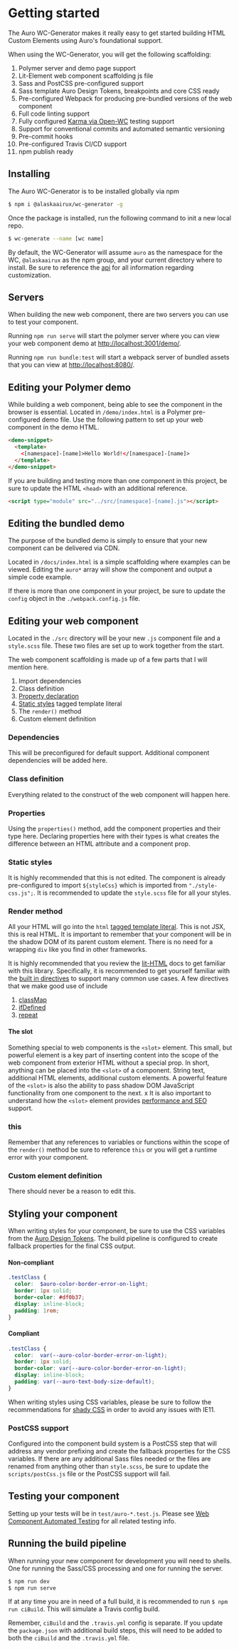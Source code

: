 # Getting started

The Auro WC-Generator makes it really easy to get started building HTML Custom Elements using Auro's foundational support.

When using the WC-Generator, you will get the following scaffolding:

1. Polymer server and demo page support
1. Lit-Element web component scaffolding js file
1. Sass and PostCSS pre-configured support
1. Sass template Auro Design Tokens, breakpoints and core CSS ready
1. Pre-configured Webpack for producing pre-bundled versions of the web component
1. Full code linting support
1. Fully configured [Karma via Open-WC](https://auro.alaskaair.com/support/tests) testing support
1. Support for conventional commits and automated semantic versioning
1. Pre-commit hooks
1. Pre-configured Travis CI/CD support
1. npm publish ready

## Installing

The Auro WC-Generator is to be installed globally via npm

```bash
$ npm i @alaskaairux/wc-generator -g
```

Once the package is installed, run the following command to init a new local repo.

```bash
$ wc-generate --name [wc name]
```

By default, the WC-Generator will assume `auro` as the namespace for the WC, `@alaskaairux` as the npm group, and your current directory where to install. Be sure to reference the [api]() for all information regarding customization.

## Servers

When building the new web component, there are two servers you can use to test your component.

Running `npm run serve` will start the polymer server where you can view your web component demo at [http://localhost:3001/demo/](http://localhost:3001/demo/).

Running `npm run bundle:test` will start a webpack server of bundled assets that you can view at [http://localhost:8080/](http://localhost:8080/).

## Editing your Polymer demo

While building a web component, being able to see the component in the browser is essential. Located in `/demo/index.html` is a Polymer pre-configured demo file. Use the following pattern to set up your web component in the demo HTML.

```html
<demo-snippet>
  <template>
    <[namespace]-[name]>Hello World!</[namespace]-[name]>
  </template>
</demo-snippet>
```

If you are building and testing more than one component in this project, be sure to update the HTML `<head>` with an additional reference.

```html
<script type="module" src="../src/[namespace]-[name].js"></script>
```

## Editing the bundled demo

The purpose of the bundled demo is simply to ensure that your new component can be delivered via CDN.

Located in `/docs/index.html` is a simple scaffolding where examples can be viewed. Editing the `auro*` array will show the component and output a simple code example.

If there is more than one component in your project, be sure to update the `config` object in the `./webpack.config.js` file.

## Editing your web component

Located in the `./src` directory will be your new `.js` component file and a `style.scss` file. These two files are set up to work together from the start.

The web component scaffolding is made up of a few parts that I will mention here.

1. Import dependencies
1. Class definition
1. [Property declaration](https://lit-element.polymer-project.org/guide/properties#declare)
1. [Static styles](https://lit-element.polymer-project.org/guide/styles#add-styles) tagged template literal
1. The `render()` method
1. Custom element definition

### Dependencies

This will be preconfigured for default support. Additional component dependencies will be added here.

### Class definition

Everything related to the construct of the web component will happen here.

### Properties

Using the `properties()` method, add the component properties and their type here. Declaring properties here with their types is what creates the difference between an HTML attribute and a component prop.

### Static styles

It is highly recommended that this is not edited. The component is already pre-configured to import `${styleCss}` which is imported from `"./style-css.js";`. It is recommended to update the `style.scss` file for all your styles.

### Render method

All your HTML will go into the `html` [tagged template literal](https://lit-html.polymer-project.org/guide/concepts#tagged-template-literals). This is not JSX, this is real HTML. It is important to remember that your component will be in the shadow DOM of its parent custom element. There is no need for a wrapping `div` like you find in other frameworks.

It is highly recommended that you review the [lit-HTML](https://lit-html.polymer-project.org/guide/writing-templates) docs to get familiar with this library. Specifically, it is recommended to get yourself familiar with the [built in directives](https://lit-html.polymer-project.org/guide/template-reference#built-in-directives) to support many common use cases. A few directives that we make good use of include

1. [classMap](https://lit-html.polymer-project.org/guide/template-reference#classmap)
1. [ifDefined](https://lit-html.polymer-project.org/guide/template-reference#ifdefined)
1. [repeat](https://lit-html.polymer-project.org/guide/template-reference#repeat)

#### The slot

Something special to web components is the `<slot>` element. This small, but powerful element is a key part of inserting content into the scope of the web component from exterior HTML without a special prop. In short, anything can be placed into the `<slot>` of a component. String text, additional HTML elements, additional custom elements. A powerful feature of the `<slot>` is also the ability to pass shadow DOM JavaScript functionality from one component to the next.
x
It is also important to understand how the `<slot>` element provides [performance and SEO](https://auro.alaskaair.com/support/slots) support.

### this

Remember that any references to variables or functions within the scope of the `render()` method be sure to reference `this` or you will get a runtime error with your component.

### Custom element definition

There should never be a reason to edit this.

## Styling your component

When writing styles for your component, be sure to use the CSS variables from the [Auro Design Tokens](https://auro.alaskaair.com/getting-started/developers/design-tokens). The build pipeline is configured to create fallback properties for the final CSS output.

#### Non-compliant

```scss
.testClass {
  color:  $auro-color-border-error-on-light;
  border: 1px solid;
  border-color: #df0b37;
  display: inline-block;
  padding: 1rem;
}
```

#### Compliant

```scss
.testClass {
  color:  var(--auro-color-border-error-on-light);
  border: 1px solid;
  border-color: var(--auro-color-border-error-on-light);
  display: inline-block;
  padding: var(--auro-text-body-size-default);
}
```

When writing styles using CSS variables, please be sure to follow the recommendations for [shady CSS](https://auro.alaskaair.com/support/shadycss) in order to avoid any issues with IE11.

### PostCSS support

Configured into the component build system is a PostCSS step that will address any vendor prefixing and create the fallback properties for the CSS variables. If there are any additional Sass files needed or the files are renamed from anything other than `style.scss`, be sure to update the `scripts/postCss.js` file or the PostCSS support will fail.

## Testing your component

Setting up your tests will be in `test/auro-*.test.js`. Please see [Web Component Automated Testing](https://auro.alaskaair.com/support/tests) for all related testing info.


## Running the build pipeline

When running your new component for development you will need to shells. One for running the Sass/CSS processing and one for running the server.

```bash
$ npm run dev
$ npm run serve
```

If at any time you are in need of a full build, it is recommended to run `$ npm run ciBuild`. This will simulate a Travis config build.

Remember, `ciBuild` and the `.travis.yml` config is separate. If you update the `package.json` with additional build steps, this will need to be added to both the `ciBuild` and the `.travis.yml` file.
